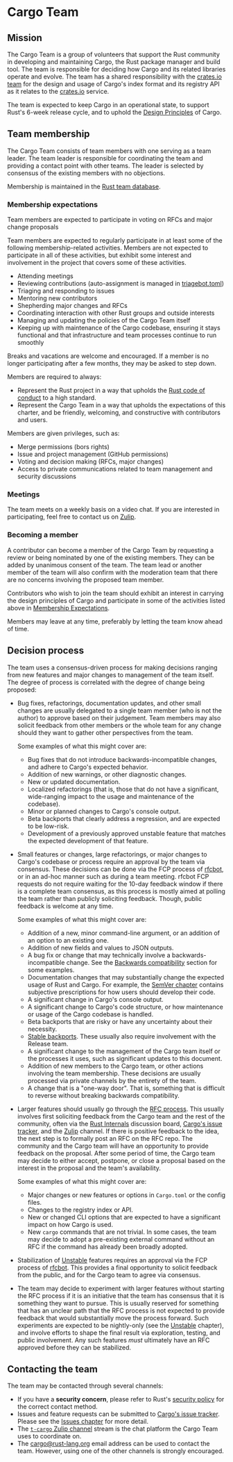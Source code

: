 # Cargo Team

## Mission

The Cargo Team is a group of volunteers that support the Rust community in developing and maintaining Cargo, the Rust package manager and build tool.
The team is responsible for deciding how Cargo and its related libraries operate and evolve.
The team has a shared responsibility with the [crates.io team] for the design and usage of Cargo's index format and its registry API as it relates to the [crates.io] service.

The team is expected to keep Cargo in an operational state, to support Rust's 6-week release cycle, and to uphold the [Design Principles] of Cargo.

[crates.io team]: https://www.rust-lang.org/governance/teams/crates-io
[crates.io]: https://crates.io/
[Design Principles]: design.md

## Team membership

The Cargo Team consists of team members with one serving as a team leader.
The team leader is responsible for coordinating the team and providing a contact point with other teams.
The leader is selected by consensus of the existing members with no objections.

Membership is maintained in the [Rust team database].

[Rust team database]: https://github.com/rust-lang/team/blob/master/teams/cargo.toml

### Membership expectations

Team members are expected to participate in voting on RFCs and major change proposals

Team members are expected to regularly participate in at least some of the following membership-related activities.
Members are not expected to participate in all of these activities, but exhibit some interest and involvement in the project that covers some of these activities.

- Attending meetings
- Reviewing contributions (auto-assignment is managed in [triagebot.toml])
- Triaging and responding to issues
- Mentoring new contributors
- Shepherding major changes and RFCs
- Coordinating interaction with other Rust groups and outside interests
- Managing and updating the policies of the Cargo Team itself
- Keeping up with maintenance of the Cargo codebase, ensuring it stays functional and that infrastructure and team processes continue to run smoothly

Breaks and vacations are welcome and encouraged.
If a member is no longer participating after a few months, they may be asked to step down.

Members are required to always:

- Represent the Rust project in a way that upholds the [Rust code of conduct][coc] to a high standard.
- Represent the Cargo Team in a way that upholds the expectations of this charter, and be friendly, welcoming, and constructive with contributors and users.

Members are given privileges, such as:

- Merge permissions (bors rights)
- Issue and project management (GitHub permissions)
- Voting and decision making (RFCs, major changes)
- Access to private communications related to team management and security discussions

[coc]: https://www.rust-lang.org/policies/code-of-conduct
[triagebot.toml]: https://github.com/rust-lang/cargo/blob/master/triagebot.toml

### Meetings

The team meets on a weekly basis on a video chat.
If you are interested in participating, feel free to contact us on [Zulip].

### Becoming a member

A contributor can become a member of the Cargo Team by requesting a review or being nominated by one of the existing members.
They can be added by unanimous consent of the team.
The team lead or another member of the team will also confirm with the moderation team that there are no concerns involving the proposed team member.

Contributors who wish to join the team should exhibit an interest in carrying the design principles of Cargo and participate in some of the activities listed above in [Membership Expectations](#membership-expectations).

Members may leave at any time, preferably by letting the team know ahead of time.

## Decision process

The team uses a consensus-driven process for making decisions ranging from new features and major changes to management of the team itself.
The degree of process is correlated with the degree of change being proposed:

- Bug fixes, refactorings, documentation updates, and other small changes are usually delegated to a single team member (who is not the author) to approve based on their judgement.
  Team members may also solicit feedback from other members or the whole team for any change should they want to gather other perspectives from the team.

  Some examples of what this might cover are:
  - Bug fixes that do not introduce backwards-incompatible changes, and adhere to Cargo's expected behavior.
  - Addition of new warnings, or other diagnostic changes.
  - New or updated documentation.
  - Localized refactorings (that is, those that do not have a significant, wide-ranging impact to the usage and maintenance of the codebase).
  - Minor or planned changes to Cargo's console output.
  - Beta backports that clearly address a regression, and are expected to be low-risk.
  - Development of a previously approved unstable feature that matches the expected development of that feature.

- Small features or changes, large refactorings, or major changes to Cargo's codebase or process require an approval by the team via consensus.
  These decisions can be done via the FCP process of [rfcbot], or in an ad-hoc manner such as during a team meeting.
  rfcbot FCP requests do not require waiting for the 10-day feedback window if there is a complete team consensus, as this process is mostly aimed at polling the team rather than publicly soliciting feedback.
  Though, public feedback is welcome at any time.

  Some examples of what this might cover are:
  - Addition of a new, minor command-line argument, or an addition of an option to an existing one.
  - Addition of new fields and values to JSON outputs.
  - A bug fix or change that may technically involve a backwards-incompatible change.
    See the [Backwards compatibility] section for some examples.
  - Documentation changes that may substantially change the expected usage of Rust and Cargo.
    For example, the [SemVer chapter] contains subjective prescriptions for how users should develop their code.
  - A significant change in Cargo's console output.
  - A significant change to Cargo's code structure, or how maintenance or usage of the Cargo codebase is handled.
  - Beta backports that are risky or have any uncertainty about their necessity.
  - [Stable backports].
    These usually also require involvement with the Release team.
  - A significant change to the management of the Cargo team itself or the processes it uses, such as significant updates to this document.
  - Addition of new members to the Cargo team, or other actions involving the team membership.
    These decisions are usually processed via private channels by the entirety of the team.
  - A change that is a "one-way door".
    That is, something that is difficult to reverse without breaking backwards compatibility.

- Larger features should usually go through the [RFC process].
  This usually involves first soliciting feedback from the Cargo team and the rest of the community, often via the [Rust Internals] discussion board, [Cargo's issue tracker], and the [Zulip] channel.
  If there is positive feedback to the idea, the next step is to formally post an RFC on the RFC repo.
  The community and the Cargo team will have an opportunity to provide feedback on the proposal.
  After some period of time, the Cargo team may decide to either accept, postpone, or close a proposal based on the interest in the proposal and the team's availability.

  Some examples of what this might cover are:
  - Major changes or new features or options in `Cargo.toml` or the config files.
  - Changes to the registry index or API.
  - New or changed CLI options that are expected to have a significant impact on how Cargo is used.
  - New `cargo` commands that are not trivial.
    In some cases, the team may decide to adopt a pre-existing external command without an RFC if the command has already been broadly adopted.

- Stabilization of [Unstable] features requires an approval via the FCP process of [rfcbot].
  This provides a final opportunity to solicit feedback from the public, and for the Cargo team to agree via consensus.

- The team may decide to experiment with larger features without starting the RFC process if it is an initiative that the team has consensus that it is something they want to pursue.
  This is usually reserved for something that has an unclear path that the RFC process is not expected to provide feedback that would substantially move the process forward.
  Such experiments are expected to be nightly-only (see the [Unstable] chapter), and involve efforts to shape the final result via exploration, testing, and public involvement.
  Any such features *must* ultimately have an RFC approved before they can be stabilized.

[rfcbot]: https://github.com/rust-lang/rfcbot-rs
[RFC process]: https://github.com/rust-lang/rfcs/
[Rust Internals]: https://internals.rust-lang.org/
[Unstable]: process/unstable.md
[Backwards compatibility]: design.md#backwards-compatibility
[Stable backports]: process/release.md#stable-backports
[SemVer chapter]: https://doc.rust-lang.org/cargo/reference/semver.html

## Contacting the team

The team may be contacted through several channels:

- If you have a **security concern**, please refer to Rust's [security policy] for the correct contact method.
- Issues and feature requests can be submitted to [Cargo's issue tracker].
  Please see the [Issues chapter] for more detail.
- The [`t-cargo` Zulip channel][Zulip] stream is the chat platform the Cargo Team uses to coordinate on.
- The <cargo@rust-lang.org> email address can be used to contact the team.
  However, using one of the other channels is strongly encouraged.

[Zulip]: https://rust-lang.zulipchat.com/#narrow/stream/246057-t-cargo
[security policy]: https://www.rust-lang.org/security.html
[Cargo's issue tracker]: https://github.com/rust-lang/cargo/issues/
[Issues chapter]: issues.md
